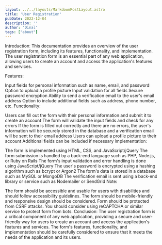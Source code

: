 ```yaml
---
layout: ../../layouts/MarkdownPostLayout.astro
title: 'User Registration'
pubDate: 2022-12-04
description: ''
author: 'Dinal'
tags: ["about"]
---
```


Introduction:
This documentation provides an overview of the user registration form, including its features, functionality, and implementation. The user registration form is an essential part of any web application, allowing users to create an account and access the application's features and services.

Features:

Input fields for personal information such as name, email, and password
Option to upload a profile picture
Input validation for all fields
Secure password encryption
Ability to send a verification email to the user's email address
Option to include additional fields such as address, phone number, etc.
Functionality:

Users can fill out the form with their personal information and submit it to create an account
The form will validate the input fields and check for any errors
If the form is filled out correctly and there are no errors, the user's information will be securely stored in the database and a verification email will be sent to their email address
Users can upload a profile picture to their account
Additional fields can be included if necessary
Implementation:

The form is implemented using HTML, CSS, and JavaScript/jQuery
The form submission is handled by a back-end language such as PHP, Node.js, or Ruby on Rails
The form's input validation and error handling is done using JavaScript/jQuery
The user's password is encrypted using a hashing algorithm such as bcrypt or Argon2
The form's data is stored in a database such as MySQL or MongoDB
The verification email is sent using a back-end library or service such as Nodemailer or SendGrid
Note:

The form should be accessible and usable for users with disabilities and should follow accessibility guidelines.
The form should be mobile-friendly and responsive design should be considered.
Form should be protected from CSRF attacks.
You should consider using reCAPTCHA or similar service to protect form from bots.
Conclusion:
The user registration form is a critical component of any web application, providing a secure and user-friendly way for users to create an account and access the application's features and services. The form's features, functionality, and implementation should be carefully considered to ensure that it meets the needs of the application and its users.

